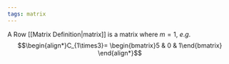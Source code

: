 ```yaml
---
tags: matrix
---
```

A Row [[Matrix Definition|matrix]] is a matrix where $m=1$, $e.g.$
$$\begin{align*}C_{1\times3}=
\begin{bmatrix}5 & 0 & 1\end{bmatrix}
\end{align*}$$
